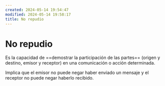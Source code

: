```yaml
---
created: 2024-05-14 19:54:47
modified: 2024-05-14 19:58:17
title: No repudio
---
```


# No repudio

Es la capacidad de ==demostrar la participación de las partes== (origen y destino, emisor y receptor) en una comunicación o acción determinada.

Implica que el emisor no puede negar haber enviado un mensaje y el receptor no puede negar haberlo recibido.
